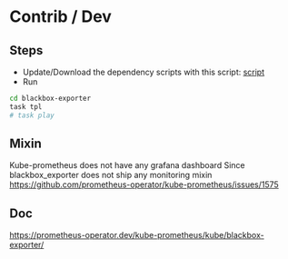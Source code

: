 # Contrib / Dev





## Steps

* Update/Download the dependency scripts with this script: [script](dl-dependency-scripts)
* Run
```bash
cd blackbox-exporter
task tpl
# task play
```

## Mixin

Kube-prometheus does not have any grafana dashboard Since blackbox_exporter does not ship any monitoring mixin
https://github.com/prometheus-operator/kube-prometheus/issues/1575

## Doc

https://prometheus-operator.dev/kube-prometheus/kube/blackbox-exporter/